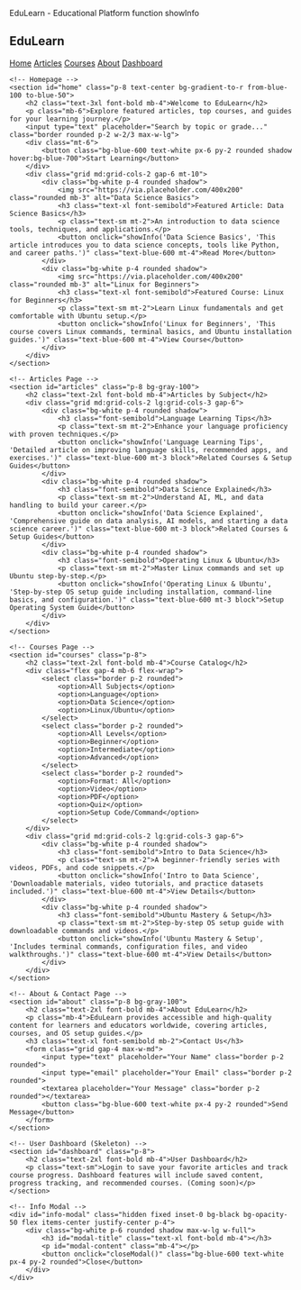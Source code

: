 EduLearn - Educational Platform function showInfo

<!DOCTYPE html>
<html lang="en">
<head>
    <meta charset="UTF-8">
    <meta name="viewport" content="width=device-width, initial-scale=1.0">
    <title>EduLearn - Educational Platform</title>
    <script src="https://cdn.tailwindcss.com"></script>
    <script>
        function showInfo(title, content) {
            document.getElementById('modal-title').innerText = title;
            document.getElementById('modal-content').innerText = content;
            document.getElementById('info-modal').classList.remove('hidden');
        }
        function closeModal() {
            document.getElementById('info-modal').classList.add('hidden');
        }
    </script>
</head>
<body class="bg-gray-50 text-gray-900">
    <!-- Navbar -->
    <nav class="bg-white shadow p-4 flex justify-between items-center sticky top-0 z-50">
        <h1 class="text-2xl font-bold text-blue-600">EduLearn</h1>
        <div class="space-x-4">
            <a href="#home" class="hover:text-blue-600">Home</a>
            <a href="#articles" class="hover:text-blue-600">Articles</a>
            <a href="#courses" class="hover:text-blue-600">Courses</a>
            <a href="#about" class="hover:text-blue-600">About</a>
            <a href="#dashboard" class="hover:text-blue-600">Dashboard</a>
        </div>
    </nav>

    <!-- Homepage -->
    <section id="home" class="p-8 text-center bg-gradient-to-r from-blue-100 to-blue-50">
        <h2 class="text-3xl font-bold mb-4">Welcome to EduLearn</h2>
        <p class="mb-6">Explore featured articles, top courses, and guides for your learning journey.</p>
        <input type="text" placeholder="Search by topic or grade..." class="border rounded p-2 w-2/3 max-w-lg">
        <div class="mt-6">
            <button class="bg-blue-600 text-white px-6 py-2 rounded shadow hover:bg-blue-700">Start Learning</button>
        </div>
        <div class="grid md:grid-cols-2 gap-6 mt-10">
            <div class="bg-white p-4 rounded shadow">
                <img src="https://via.placeholder.com/400x200" class="rounded mb-3" alt="Data Science Basics">
                <h3 class="text-xl font-semibold">Featured Article: Data Science Basics</h3>
                <p class="text-sm mt-2">An introduction to data science tools, techniques, and applications.</p>
                <button onclick="showInfo('Data Science Basics', 'This article introduces you to data science concepts, tools like Python, and career paths.')" class="text-blue-600 mt-4">Read More</button>
            </div>
            <div class="bg-white p-4 rounded shadow">
                <img src="https://via.placeholder.com/400x200" class="rounded mb-3" alt="Linux for Beginners">
                <h3 class="text-xl font-semibold">Featured Course: Linux for Beginners</h3>
                <p class="text-sm mt-2">Learn Linux fundamentals and get comfortable with Ubuntu setup.</p>
                <button onclick="showInfo('Linux for Beginners', 'This course covers Linux commands, terminal basics, and Ubuntu installation guides.')" class="text-blue-600 mt-4">View Course</button>
            </div>
        </div>
    </section>

    <!-- Articles Page -->
    <section id="articles" class="p-8 bg-gray-100">
        <h2 class="text-2xl font-bold mb-4">Articles by Subject</h2>
        <div class="grid md:grid-cols-2 lg:grid-cols-3 gap-6">
            <div class="bg-white p-4 rounded shadow">
                <h3 class="font-semibold">Language Learning Tips</h3>
                <p class="text-sm mt-2">Enhance your language proficiency with proven techniques.</p>
                <button onclick="showInfo('Language Learning Tips', 'Detailed article on improving language skills, recommended apps, and exercises.')" class="text-blue-600 mt-3 block">Related Courses & Setup Guides</button>
            </div>
            <div class="bg-white p-4 rounded shadow">
                <h3 class="font-semibold">Data Science Explained</h3>
                <p class="text-sm mt-2">Understand AI, ML, and data handling to build your career.</p>
                <button onclick="showInfo('Data Science Explained', 'Comprehensive guide on data analysis, AI models, and starting a data science career.')" class="text-blue-600 mt-3 block">Related Courses & Setup Guides</button>
            </div>
            <div class="bg-white p-4 rounded shadow">
                <h3 class="font-semibold">Operating Linux & Ubuntu</h3>
                <p class="text-sm mt-2">Master Linux commands and set up Ubuntu step-by-step.</p>
                <button onclick="showInfo('Operating Linux & Ubuntu', 'Step-by-step OS setup guide including installation, command-line basics, and configuration.')" class="text-blue-600 mt-3 block">Setup Operating System Guide</button>
            </div>
        </div>
    </section>

    <!-- Courses Page -->
    <section id="courses" class="p-8">
        <h2 class="text-2xl font-bold mb-4">Course Catalog</h2>
        <div class="flex gap-4 mb-6 flex-wrap">
            <select class="border p-2 rounded">
                <option>All Subjects</option>
                <option>Language</option>
                <option>Data Science</option>
                <option>Linux/Ubuntu</option>
            </select>
            <select class="border p-2 rounded">
                <option>All Levels</option>
                <option>Beginner</option>
                <option>Intermediate</option>
                <option>Advanced</option>
            </select>
            <select class="border p-2 rounded">
                <option>Format: All</option>
                <option>Video</option>
                <option>PDF</option>
                <option>Quiz</option>
                <option>Setup Code/Command</option>
            </select>
        </div>
        <div class="grid md:grid-cols-2 lg:grid-cols-3 gap-6">
            <div class="bg-white p-4 rounded shadow">
                <h3 class="font-semibold">Intro to Data Science</h3>
                <p class="text-sm mt-2">A beginner-friendly series with videos, PDFs, and code snippets.</p>
                <button onclick="showInfo('Intro to Data Science', 'Downloadable materials, video tutorials, and practice datasets included.')" class="text-blue-600 mt-4">View Details</button>
            </div>
            <div class="bg-white p-4 rounded shadow">
                <h3 class="font-semibold">Ubuntu Mastery & Setup</h3>
                <p class="text-sm mt-2">Step-by-step OS setup guide with downloadable commands and videos.</p>
                <button onclick="showInfo('Ubuntu Mastery & Setup', 'Includes terminal commands, configuration files, and video walkthroughs.')" class="text-blue-600 mt-4">View Details</button>
            </div>
        </div>
    </section>

    <!-- About & Contact Page -->
    <section id="about" class="p-8 bg-gray-100">
        <h2 class="text-2xl font-bold mb-4">About EduLearn</h2>
        <p class="mb-4">EduLearn provides accessible and high-quality content for learners and educators worldwide, covering articles, courses, and OS setup guides.</p>
        <h3 class="text-xl font-semibold mb-2">Contact Us</h3>
        <form class="grid gap-4 max-w-md">
            <input type="text" placeholder="Your Name" class="border p-2 rounded">
            <input type="email" placeholder="Your Email" class="border p-2 rounded">
            <textarea placeholder="Your Message" class="border p-2 rounded"></textarea>
            <button class="bg-blue-600 text-white px-4 py-2 rounded">Send Message</button>
        </form>
    </section>

    <!-- User Dashboard (Skeleton) -->
    <section id="dashboard" class="p-8">
        <h2 class="text-2xl font-bold mb-4">User Dashboard</h2>
        <p class="text-sm">Login to save your favorite articles and track course progress. Dashboard features will include saved content, progress tracking, and recommended courses. (Coming soon)</p>
    </section>

    <!-- Info Modal -->
    <div id="info-modal" class="hidden fixed inset-0 bg-black bg-opacity-50 flex items-center justify-center p-4">
        <div class="bg-white p-6 rounded shadow max-w-lg w-full">
            <h3 id="modal-title" class="text-xl font-bold mb-4"></h3>
            <p id="modal-content" class="mb-4"></p>
            <button onclick="closeModal()" class="bg-blue-600 text-white px-4 py-2 rounded">Close</button>
        </div>
    </div>
</body>
</html>
